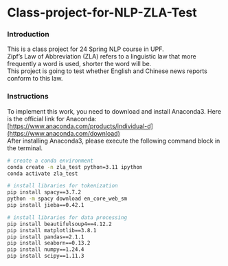 # Class-project-for-NLP-ZLA-Test

### Introduction
This is a class project for 24 Spring NLP course in UPF.<br>
Zipf’s Law of Abbreviation (ZLA) refers to a linguistic law that more frequently a word is used, shorter the word will be. <br>
This project is going to test whether English and Chinese news reports conform to this law.


### Instructions
To implement this work, you need to download and install Anaconda3. Here is the official link for Anaconda: [https://www.anaconda.com/products/individual-d](https://www.anaconda.com/download) <br>
After installing Anaconda3, please execute the following command block in the terminal. <br>

```Bash
# create a conda environment
conda create -n zla_test python=3.11 ipython
conda activate zla_test

# install libraries for tokenization
pip install spacy==3.7.2
python -m spacy download en_core_web_sm
pip install jieba==0.42.1

# install libraries for data processing
pip install beautifulsoup4==4.12.2
pip install matplotlib==3.8.1
pip install pandas==2.1.1
pip install seaborn==0.13.2
pip install numpy==1.24.4
pip install scipy==1.11.3
```

